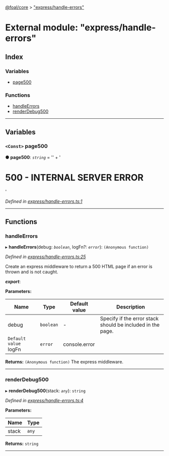 [@foal/core](../README.md) > ["express/handle-errors"](../modules/_express_handle_errors_.md)

# External module: "express/handle-errors"

## Index

### Variables

* [page500](_express_handle_errors_.md#page500)

### Functions

* [handleErrors](_express_handle_errors_.md#handleerrors)
* [renderDebug500](_express_handle_errors_.md#renderdebug500)

---

## Variables

<a id="page500"></a>

### `<Const>` page500

**● page500**: *`string`* =  '<html><head><title>INTERNAL SERVER ERROR</title></head><body>'
                + '<h1>500 - INTERNAL SERVER ERROR</h1></body></html>'

*Defined in [express/handle-errors.ts:1](https://github.com/FoalTS/foal/blob/7934e4d7/packages/core/src/express/handle-errors.ts#L1)*

___

## Functions

<a id="handleerrors"></a>

###  handleErrors

▸ **handleErrors**(debug: *`boolean`*, logFn?: *`error`*): `(Anonymous function)`

*Defined in [express/handle-errors.ts:25](https://github.com/FoalTS/foal/blob/7934e4d7/packages/core/src/express/handle-errors.ts#L25)*

Create an express middleware to return a 500 HTML page if an error is thrown and is not caught.

*__export__*: 

**Parameters:**

| Name | Type | Default value | Description |
| ------ | ------ | ------ | ------ |
| debug | `boolean` | - |  Specify if the error stack should be included in the page. |
| `Default value` logFn | `error` |  console.error |

**Returns:** `(Anonymous function)`
The express middleware.

___
<a id="renderdebug500"></a>

###  renderDebug500

▸ **renderDebug500**(stack: *`any`*): `string`

*Defined in [express/handle-errors.ts:4](https://github.com/FoalTS/foal/blob/7934e4d7/packages/core/src/express/handle-errors.ts#L4)*

**Parameters:**

| Name | Type |
| ------ | ------ |
| stack | `any` |

**Returns:** `string`

___

